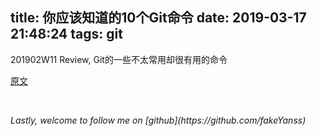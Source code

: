 title: 你应该知道的10个Git命令
date: 2019-03-17 21:48:24
tags: git
---
201902W11 Review, Git的一些不太常用却很有用的命令
<!-- more -->
[原文](https://towardsdatascience.com/10-git-commands-you-should-know-df54bea1595c)

<br>
<p id="div-border-top-red"><i>Lastly, welcome to follow me on [github](https://github.com/fakeYanss)</i></p>